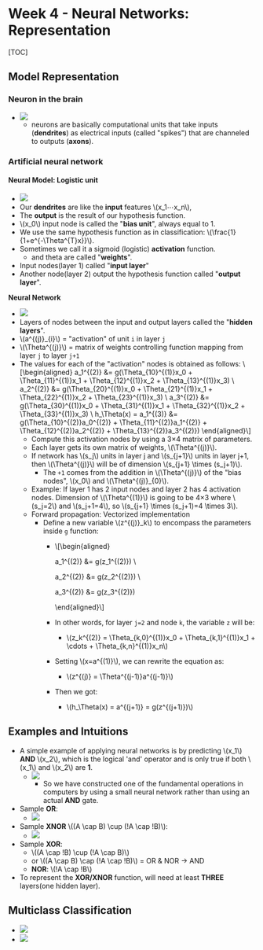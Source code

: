 # Week 4 - Neural Networks: Representation

\[TOC\]

## Model Representation

### Neuron in the brain

* ![](../.gitbook/assets/15093521242541.jpg)
  * neurons are basically computational units that take inputs \(**dendrites**\) as electrical inputs \(called "spikes"\) that are channeled to outputs \(**axons**\).

### Artificial neural network

#### Neural Model: Logistic unit

* ![](../.gitbook/assets/15093529603201%20%281%29.jpg)
* Our **dendrites** are like the **input** features \\(x\_1⋯x\_n\\),
* The **output** is the result of our hypothesis function.
* \\(x\_0\\) input node is called the "**bias unit**", always equal to 1.
* We use the same hypothesis function as in classification: \\(\frac{1}{1+e^{-\Theta^{T}x}}\\).
* Sometimes we call it a sigmoid \(logistic\) **activation** function.
  * and theta are called "**weights**".
* Input nodes\(layer 1\) called "**input layer**"
* Another node\(layer 2\) output the hypothesis function called "**output layer**".

**Neural Network**

* ![](../.gitbook/assets/15093535677939%20%281%29.jpg)
* Layers of nodes between the input and output layers called the "**hidden layers**".
* \\(a^{\(j\)}\_{i}\\) = "activation" of unit `i` in layer `j`
* \\(\Theta^{\(j\)}\\) = matrix of weights controlling function mapping from layer `j` to layer `j+1`
* The values for each of the "activation" nodes is obtained as follows: \\[\begin{aligned} a_1^{\(2\)} &= g\(\Theta_{10}^{\(1\)}x_0 + \Theta_{11}^{\(1\)}x_1 + \Theta_{12}^{\(1\)}x_2 + \Theta_{13}^{\(1\)}x_3\) \ a\_2^{\(2\)} &= g\(\Theta_{20}^{\(1\)}x_0 + \Theta_{21}^{\(1\)}x_1 + \Theta_{22}^{\(1\)}x_2 + \Theta_{23}^{\(1\)}x_3\) \ a\_3^{\(2\)} &= g\(\Theta_{30}^{\(1\)}x_0 + \Theta_{31}^{\(1\)}x_1 + \Theta_{32}^{\(1\)}x_2 + \Theta_{33}^{\(1\)}x_3\) \ h_\Theta\(x\) = a_1^{\(3\)} &= g\(\Theta_{10}^{\(2\)}a_0^{\(2\)} + \Theta_{11}^{\(2\)}a_1^{\(2\)} + \Theta_{12}^{\(2\)}a_2^{\(2\)} + \Theta_{13}^{\(2\)}a\_3^{\(2\)}\) \end{aligned}\\]
  * Compute this activation nodes by using a 3×4 matrix of parameters.
  * Each layer gets its own matrix of weights, \\(\Theta^{\(j\)}\\).
  * If network has \\(s_j\\) units in layer j and \\(s_{j+1}\\) units in layer j+1, then \\(\Theta^{\(j\)}\\) will be of dimension \\(s\_{j+1} \times \(s\_j+1\)\\).
    * The `+1` comes from the addition in \\(\Theta^{\(j\)}\\) of the "bias nodes", \\(x_0\\) and \\(\Theta^{\(j\)}_{0}\\).
  * Example: If layer 1 has 2 input nodes and layer 2 has 4 activation nodes. Dimension of \\(\Theta^{\(1\)}\\) is going to be 4×3 where \\(s_j=2\\) and \\(s\_j+1=4\\), so \\(s_{j+1} \times \(s\_j+1\)=4 \times 3\\).
  * Forward propagation: Vectorized implementation
    * Define a new variable \\(z^{\(j\)}\_k\\) to encompass the parameters inside `g` function:
      * \\[\begin{aligned}

          a\_1^{\(2\)} &= g\(z\_1^{\(2\)}\) \ 

          a\_2^{\(2\)} &= g\(z\_2^{\(2\)}\) \ 

          a\_3^{\(2\)} &= g\(z\_3^{\(2\)}\)

        \end{aligned}\\]

      * In other words, for layer `j=2` and node `k`, the variable `z` will be:
        * \\(z_k^{\(2\)} = \Theta_{k,0}^{\(1\)}x_0 + \Theta_{k,1}^{\(1\)}x_1 + \cdots + \Theta_{k,n}^{\(1\)}x\_n\\)
      * Setting \\(x=a^{\(1\)}\\), we can rewrite the equation as:
        * \\(z^{\(j\)} = \Theta^{\(j-1\)}a^{\(j-1\)}\\)
      * Then we got:
        * \\(h\_\Theta\(x\) = a^{\(j+1\)} = g\(z^{\(j+1\)}\)\\)

## Examples and Intuitions

* A simple example of applying neural networks is by predicting \\(x\_1\\) **AND** \\(x\_2\\), which is the logical 'and' operator and is only true if both \\(x\_1\\) and \\(x\_2\\) are **1**.
  * ![](../.gitbook/assets/15093564887517%20%281%29.jpg)
    * So we have constructed one of the fundamental operations in computers by using a small neural network rather than using an actual **AND** gate.
* Sample **OR**: 
  * ![](../.gitbook/assets/15093566432940.jpg)
* Sample **XNOR** \\(\(A \cap B\) \cup \(!A \cap !B\)\\): 
  * ![](../.gitbook/assets/15093567150806%20%281%29.jpg)
* Sample **XOR**:
  * \\(\(A \cap !B\) \cup \(!A \cap B\)\\) 
  * or \\(\(A \cap B\) \cap \(!A \cap !B\)\\) = OR & NOR -&gt; AND
  * **NOR**: \\(!A \cap !B\\)
* To represent the **XOR/XNOR** function, will need at least **THREE** layers\(one hidden layer\).

## Multiclass Classification

* ![](../.gitbook/assets/15093568652084.jpg)
* ![](../.gitbook/assets/15093568800050.jpg)


